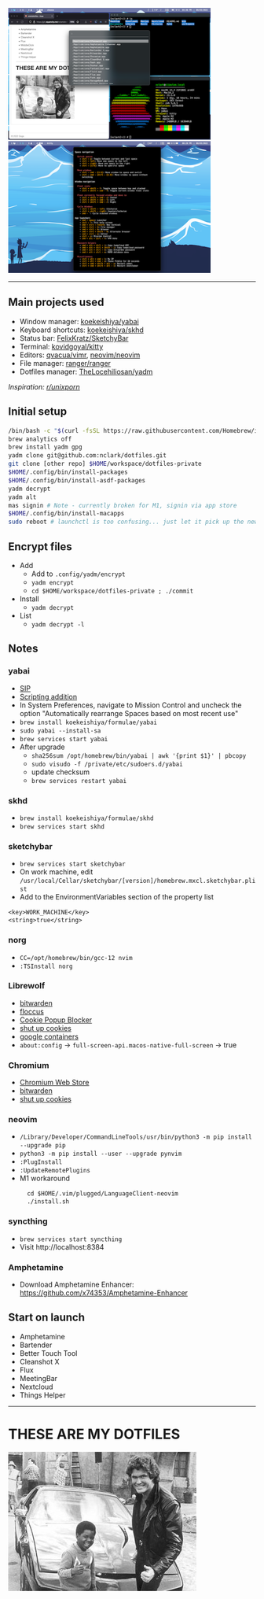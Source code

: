 
<a href="https://raw.githubusercontent.com/nclark/dotfiles/master/.config/yadm/screen1.png"><img src="https://github.com/nclark/dotfiles/blob/master/.config/yadm/screen1-thumb.png" width="412"/></a>
<a href="https://raw.githubusercontent.com/nclark/dotfiles/master/.config/yadm/screen2.png"><img src="https://github.com/nclark/dotfiles/blob/master/.config/yadm/screen2-thumb.png" width="412"/></a>

---

## Main projects used
* Window manager: [koekeishiya/yabai](https://github.com/koekeishiya/yabai)
* Keyboard shortcuts: [koekeishiya/skhd](https://github.com/koekeishiya/skhd)
* Status bar: [FelixKratz/SketchyBar](https://github.com/FelixKratz/SketchyBar)
* Terminal: [kovidgoyal/kitty](https://github.com/kovidgoyal/kitty)
* Editors: [qvacua/vimr](https://github.com/qvacua/vimr), [neovim/neovim](https://github.com/neovim/neovim)
* File manager: [ranger/ranger](https://github.com/ranger/ranger)
* Dotfiles manager: [TheLocehiliosan/yadm](https://github.com/TheLocehiliosan/yadm)

_Inspiration: [r/unixporn](https://old.reddit.com/r/unixporn)_

## Initial setup

```sh
/bin/bash -c "$(curl -fsSL https://raw.githubusercontent.com/Homebrew/install/HEAD/install.sh)"
brew analytics off
brew install yadm gpg
yadm clone git@github.com:nclark/dotfiles.git
git clone [other repo] $HOME/workspace/dotfiles-private
$HOME/.config/bin/install-packages
$HOME/.config/bin/install-asdf-packages
yadm decrypt
yadm alt
mas signin # Note - currently broken for M1, signin via app store
$HOME/.config/bin/install-macapps
sudo reboot # launchctl is too confusing... just let it pick up the new service
```

## Encrypt files
- Add
  - Add to `.config/yadm/encrypt`
  - `yadm encrypt`
  - `cd $HOME/workspace/dotfiles-private ; ./commit`
- Install
  - `yadm decrypt`
- List
  - `yadm decrypt -l`

## Notes

### yabai
- [SIP](https://github.com/koekeishiya/yabai/wiki/Disabling-System-Integrity-Protection)
- [Scripting
  addition](https://github.com/koekeishiya/yabai/wiki)
- In System Preferences, navigate to Mission Control and uncheck
  the option "Automatically rearrange Spaces based on most recent use"
- `brew install koekeishiya/formulae/yabai`
- `sudo yabai --install-sa`
- `brew services start yabai`
- After upgrade
  - `sha256sum /opt/homebrew/bin/yabai | awk '{print $1}' | pbcopy`
  - `sudo visudo -f /private/etc/sudoers.d/yabai`
  - update checksum
  - `brew services restart yabai`

### skhd
- `brew install koekeishiya/formulae/skhd`
- `brew services start skhd`

### sketchybar
- `brew services start sketchybar`
- On work machine, edit `/usr/local/Cellar/sketchybar/[version]/homebrew.mxcl.sketchybar.plist`
- Add to the EnvironmentVariables section of the property list
```
<key>WORK_MACHINE</key>
<string>true</string>
```

### norg
- `CC=/opt/homebrew/bin/gcc-12 nvim`
- `:TSInstall norg`

### Librewolf
- [bitwarden](https://addons.mozilla.org/en-US/firefox/addon/bitwarden-password-manager/?utm_source=addons.mozilla.org&utm_medium=referral&utm_content=search)
- [floccus](https://addons.mozilla.org/en-US/firefox/addon/floccus/?utm_source=addons.mozilla.org&utm_medium=referral&utm_content=search)
- [Cookie Popup Blocker](https://addons.mozilla.org/en-US/firefox/addon/cookie-popup-blocker/)
- [shut up cookies](https://github.com/OhMyGuus/I-Dont-Care-About-Cookies)
- [google containers](https://github.com/containers-everywhere/contain-google)
- `about:config` -> `full-screen-api.macos-native-full-screen` -> true

### Chromium
  - [Chromium Web Store](https://github.com/NeverDecaf/chromium-web-store)
  - [bitwarden](https://chrome.google.com/webstore/detail/bitwarden-free-password-m/nngceckbapebfimnlniiiahkandclblb)
  - [shut up cookies](https://github.com/OhMyGuus/I-Dont-Care-About-Cookies)

### neovim
- `/Library/Developer/CommandLineTools/usr/bin/python3 -m pip install --upgrade pip`
- `python3 -m pip install --user --upgrade pynvim`
- `:PlugInstall`
- `:UpdateRemotePlugins`
- M1 workaround
  ```
    cd $HOME/.vim/plugged/LanguageClient-neovim
    ./install.sh
  ```

### syncthing
- `brew services start syncthing`
- Visit http://localhost:8384

### Amphetamine
- Download Amphetamine Enhancer: https://github.com/x74353/Amphetamine-Enhancer

## Start on launch
- Amphetamine
- Bartender
- Better Touch Tool
- Cleanshot X
- Flux
- MeetingBar
- Nextcloud
- Things Helper

---

# THESE ARE MY DOTFILES

![gary](https://github.com/nclark/dotfiles/blob/master/.config/yadm/gary.jpg)

